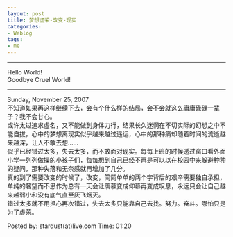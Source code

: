 ```yaml
---
layout: post
title: 梦想虚荣-改变-现实
categories:
- Weblog
tags:
- me
---
```

**********
Hello World!    
Goodbye Cruel World!
**********
Sunday, November 25, 2007    
不知道如果再这样继续下去，会有个什么样的结局，会不会就这么庸庸碌碌一辈子？我不会甘心。    
或许太过追求虚名，又不能做到身体力行，结果长久迷惘在不切实际的幻想之中不能自拔，心中的梦想离现实似乎越来越过遥远，心中的那种痛却随着时间的流逝越来越深，让人不敢去想……    
似乎已经错过太多，失去太多，而不敢面对现实。每每上班的时候透过窗口看外面小学一列列做操的小孩子们，每每想到自己已经不再是可以以在校园中来躲避种种的疑问，那种失落和无奈感就再增加了几分。    
真的到了需要改变的时候了，改变，简简单单的两个字背后的艰辛需要独自承担，单纯的奢望而不思作为总有一天会让羡慕变成仰慕再变成叹息，永远只会让自己越来越弱小和没有底气直至灰飞烟灭。    
错过太多就不用担心再次错过，失去太多只能靠自己去找。努力。奋斗。哪怕只是为了虚荣。    
  
Posted by: stardust(at)live.com Time: 01:20
